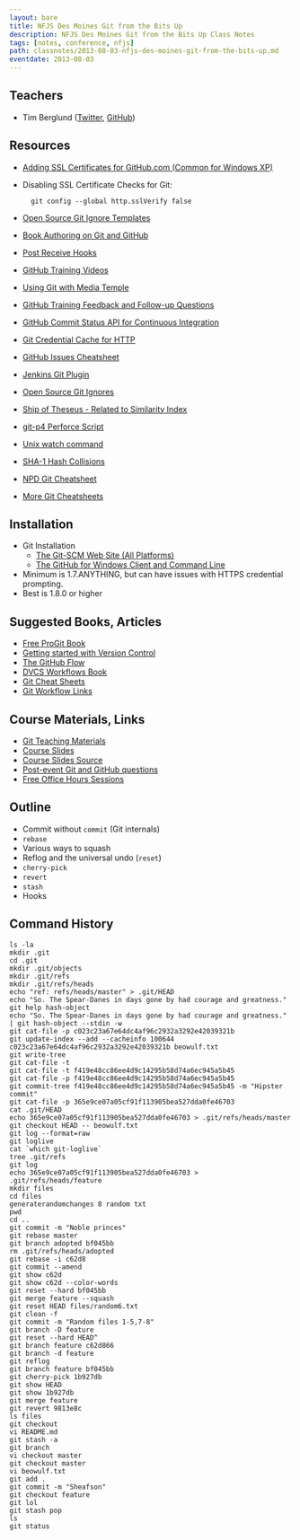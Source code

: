 ```yaml
---
layout: bare
title: NFJS Des Moines Git from the Bits Up
description: NFJS Des Moines Git from the Bits Up Class Notes
tags: [notes, conference, nfjs]
path: classnotes/2013-08-03-nfjs-des-moines-git-from-the-bits-up.md
eventdate: 2013-08-03
---
```


## Teachers
* Tim Berglund ([Twitter](http://twitter.com/tlberglund), [GitHub](https://github.com/tlberglund))

## Resources

* [Adding SSL Certificates for GitHub.com (Common for Windows XP)](http://stackoverflow.com/questions/3777075/https-github-access/4454754#4454754)
* Disabling SSL Certificate Checks for Git:

        git config --global http.sslVerify false
* [Open Source Git Ignore Templates](https://github.com/github/gitignore)
* [Book Authoring on Git and GitHub](http://teach.github.com/articles/book-authoring-using-git-and-github/)
* [Post Receive Hooks](https://help.github.com/articles/post-receive-hooks)
* [GitHub Training Videos](http://training.github.com/resources/videos/)
* [Using Git with Media Temple](http://carl-topham.com/theblog/post/using-git-media-temple/)
* [GitHub Training Feedback and Follow-up Questions](https://github.com/githubtraining/feedback/issues?state=open)
* [GitHub Commit Status API for Continuous Integration](https://github.com/blog/1227-commit-status-api)
* [Git Credential Cache for HTTP](http://teach.github.com/articles/lesson-git-credential-cache/)
* [GitHub Issues Cheatsheet](http://teach.github.com/articles/github-issues-cheatsheet/)
* [Jenkins Git Plugin](https://wiki.jenkins-ci.org/display/JENKINS/Git+Plugin)
* [Open Source Git Ignores](https://github.com/github/gitignore)
* [Ship of Theseus - Related to Similarity Index](http://en.wikipedia.org/wiki/Ship_of_Theseus)
* [git-p4 Perforce Script](http://kb.perforce.com/article/1417/git-p4)
* [Unix watch command](http://en.wikipedia.org/wiki/Watch_(Unix))
* [SHA-1 Hash Collisions](http://git-scm.com/book/ch6-1.html#A-SHORT-NOTE-ABOUT-SHA-1)
* [NPD Git Cheatsheet](http://ndpsoftware.com/git-cheatsheet.html)
* [More Git Cheatsheets](http://teach.github.com/articles/git-cheatsheets/)

## Installation
* Git Installation
    * [The Git-SCM Web Site (All Platforms)](http://git-scm.com)
    * [The GitHub for Windows Client and Command Line](http://windows.github.com)
* Minimum is 1.7.ANYTHING, but can have issues with HTTPS credential prompting.
* Best is 1.8.0 or higher

## Suggested Books, Articles
* [Free ProGit Book](http://git-scm.com/book)
* [Getting started with Version Control](http://teach.github.com/articles/lesson-new-to-version-control/)
* [The GitHub Flow](http://scottchacon.com/2011/08/31/github-flow.html)
* [DVCS Workflows Book](https://github.com/zkessin/dvcs-workflows)
* [Git Cheat Sheets](http://teach.github.com/articles/git-cheatsheets/)
* [Git Workflow Links](https://pinboard.in/u:matthew.mccullough/t:git+workflow)

## Course Materials, Links
* [Git Teaching Materials](http://teach.github.com)
* [Course Slides](http://teach.github.com/presentations/)
* [Course Slides Source](https://github.com/github/teach.github.com/tree/gh-pages/presentations)
* [Post-event Git and GitHub questions](https://github.com/githubtraining/feedback/)
* [Free Office Hours Sessions](http://training.github.com/web/free-classes/)

## Outline

* Commit without `commit` (Git internals)
* `rebase`
* Various ways to squash
* Reflog and the universal undo (`reset`)
* `cherry-pick`
* `revert`
* `stash`
* Hooks

## Command History

    ls -la
    mkdir .git
    cd .git
    mkdir .git/objects
    mkdir .git/refs
    mkdir .git/refs/heads
    echo "ref: refs/heads/master" > .git/HEAD
    echo "So. The Spear-Danes in days gone by had courage and greatness."
    git help hash-object
    echo "So. The Spear-Danes in days gone by had courage and greatness." | git hash-object --stdin -w
    git cat-file -p c023c23a67e64dc4af96c2932a3292e42039321b
    git update-index --add --cacheinfo 100644 c023c23a67e64dc4af96c2932a3292e42039321b beowulf.txt
    git write-tree
    git cat-file -t
    git cat-file -t f419e48cc86ee4d9c14295b58d74a6ec945a5b45
    git cat-file -p f419e48cc86ee4d9c14295b58d74a6ec945a5b45
    git commit-tree f419e48cc86ee4d9c14295b58d74a6ec945a5b45 -m "Hipster commit"
    git cat-file -p 365e9ce07a05cf91f113905bea527dda0fe46703
    cat .git/HEAD
    echo 365e9ce07a05cf91f113905bea527dda0fe46703 > .git/refs/heads/master
    git checkout HEAD -- beowulf.txt
    git log --format=raw
    git loglive
    cat `which git-loglive`
    tree .git/refs
    git log
    echo 365e9ce07a05cf91f113905bea527dda0fe46703 > .git/refs/heads/feature
    mkdir files
    cd files
    generaterandomchanges 8 random txt
    pwd
    cd ..
    git commit -m "Noble princes"
    git rebase master
    git branch adopted bf045bb
    rm .git/refs/heads/adopted
    git rebase -i c62d8
    git commit --amend
    git show c62d
    git show c62d --color-words
    git reset --hard bf045bb
    git merge feature --squash
    git reset HEAD files/random6.txt
    git clean -f
    git commit -m "Random files 1-5,7-8"
    git branch -D feature
    git reset --hard HEAD^
    git branch feature c62d866
    git branch -d feature
    git reflog
    git branch feature bf045bb
    git cherry-pick 1b927db
    git show HEAD
    git show 1b927db
    git merge feature
    git revert 9813e8c
    ls files
    git checkout
    vi README.md
    git stash -a
    git branch
    vi checkout master
    git checkout master
    vi beowulf.txt
    git add .
    git commit -m "Sheafson"
    git checkout feature
    git lol
    git stash pop
    ls
    git status




